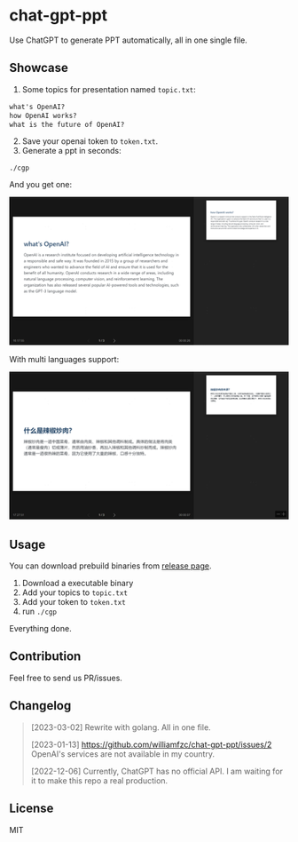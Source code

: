 # chat-gpt-ppt

Use ChatGPT to generate PPT automatically, all in one single file.

## Showcase

1. Some topics for presentation named `topic.txt`:

```
what's OpenAI?
how OpenAI works?
what is the future of OpenAI?
```

2. Save your openai token to `token.txt`.
3. Generate a ppt in seconds:

```
./cgp
```

And you get one:

![](./doc/sample.png)

With multi languages support:

![](./doc/sample-chi.png)

## Usage

You can download prebuild binaries from [release page](https://github.com/williamfzc/chat-gpt-ppt/releases).

1. Download a executable binary
2. Add your topics to `topic.txt`
3. Add your token to `token.txt`
4. run `./cgp`

Everything done.

## Contribution

Feel free to send us PR/issues.

## Changelog

> [2023-03-02] Rewrite with golang. All in one file.
>
> [2023-01-13] https://github.com/williamfzc/chat-gpt-ppt/issues/2 OpenAI's services are not available in my country.
>
> [2022-12-06] Currently, ChatGPT has no official API. I am waiting for it to make this repo a real production.

## License

MIT
